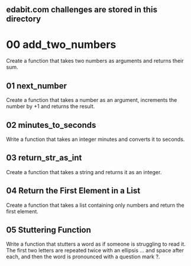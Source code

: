 ## edabit.com challenges are stored in this directory

# 00 add_two_numbers
Create a function that takes two numbers as arguments and returns their sum.

## 01 next_number
Create a function that takes a number as an argument, increments the number by +1 and returns the result.

## 02 minutes_to_seconds
Write a function that takes an integer minutes and converts it to seconds.

## 03 return_str_as_int
Create a function that takes a string and returns it as an integer.

## 04 Return the First Element in a List
Create a function that takes a list containing only numbers and return the first element.

## 05 Stuttering Function
Write a function that stutters a word as if someone is struggling to read it. The first two letters are repeated twice with an ellipsis ... and space after each, and then the word is pronounced with a question mark ?.